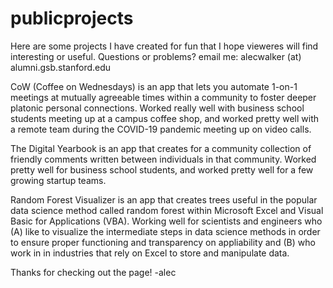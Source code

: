 # publicprojects
Here are some projects I have created for fun that I hope vieweres will find interesting or useful. Questions or problems? email me: alecwalker (at) alumni.gsb.stanford.edu

CoW (Coffee on Wednesdays) is an app that lets you automate 1-on-1 meetings at mutually agreeable times within a community to foster deeper platonic personal connections. Worked really well with business school students meeting up at a campus coffee shop, and worked pretty well with a remote team during the COVID-19 pandemic meeting up on video calls. 

The Digital Yearbook is an app that creates for a community collection of friendly comments written between individuals in that community. Worked pretty well for business school students, and worked pretty well for a few growing startup teams.

Random Forest Visualizer is an app that creates trees useful in the popular data science method called random forest within Microsoft Excel and Visual Basic for Applications (VBA). Working well for scientists and engineers who (A) like to visualize the intermediate steps in data science methods in order to ensure proper functioning and transparency on appliability and (B) who work in in industries that rely on Excel to store and manipulate data.

Thanks for checking out the page!
-alec
